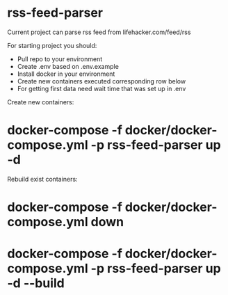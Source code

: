 # rss-feed-parser

Current project can parse rss feed from lifehacker.com/feed/rss

For starting project you should:

- Pull repo to your environment
- Create .env based on .env.example
- Install docker in your environment
- Create new containers executed corresponding row below
- For getting first data need wait time that was set up in .env

Create new containers:

# docker-compose -f docker/docker-compose.yml -p rss-feed-parser up -d

Rebuild exist containers:

# docker-compose -f docker/docker-compose.yml down

# docker-compose -f docker/docker-compose.yml -p rss-feed-parser up -d --build
